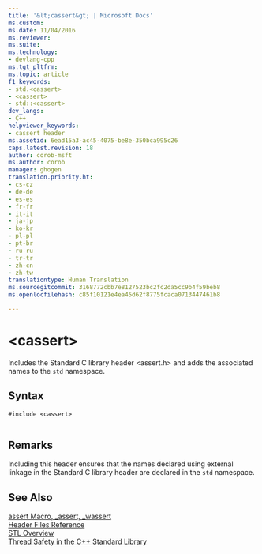 ```yaml
---
title: '&lt;cassert&gt; | Microsoft Docs'
ms.custom: 
ms.date: 11/04/2016
ms.reviewer: 
ms.suite: 
ms.technology:
- devlang-cpp
ms.tgt_pltfrm: 
ms.topic: article
f1_keywords:
- std.<cassert>
- <cassert>
- std::<cassert>
dev_langs:
- C++
helpviewer_keywords:
- cassert header
ms.assetid: 6ead15a3-ac45-4075-be8e-350bca995c26
caps.latest.revision: 18
author: corob-msft
ms.author: corob
manager: ghogen
translation.priority.ht:
- cs-cz
- de-de
- es-es
- fr-fr
- it-it
- ja-jp
- ko-kr
- pl-pl
- pt-br
- ru-ru
- tr-tr
- zh-cn
- zh-tw
translationtype: Human Translation
ms.sourcegitcommit: 3168772cbb7e8127523bc2fc2da5cc9b4f59beb8
ms.openlocfilehash: c85f10121e4ea45d62f8775fcaca0713447461b8

---
```

# &lt;cassert&gt;
Includes the Standard C library header \<assert.h> and adds the associated names to the `std` namespace.  
  
## Syntax  
  
```  
#include <cassert>  
  
```  
  
## Remarks  
 Including this header ensures that the names declared using external linkage in the Standard C library header are declared in the `std` namespace.  
  
## See Also  
 [assert Macro, _assert, _wassert](../c-runtime-library/reference/assert-macro-assert-wassert.md)   
 [Header Files Reference](../standard-library/cpp-standard-library-header-files.md)   
 [STL Overview](../standard-library/cpp-standard-library-overview.md)   
 [Thread Safety in the C++ Standard Library](../standard-library/thread-safety-in-the-cpp-standard-library.md)






<!--HONumber=Jan17_HO2-->


